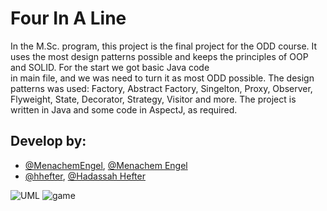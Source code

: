 # Four In A Line

In the M.Sc. program, this project is the final project for the ODD course.
It uses the most design patterns possible and keeps the principles of OOP and SOLID.
For the start we got basic Java code in main file, and we was need to turn it as most ODD possible.
The design patterns was used: Factory, Abstract Factory, Singelton, Proxy, Observer, Flyweight, State, Decorator, Strategy, Visitor and more. The project is written in Java and some code in AspectJ, as required.

## Develop by:

- [@MenachemEngel](https://www.github.com/MenachemEngel), [@Menachem Engel](https://www.linkedin.com/in/menachem-engel-73a533b0) 
- [@hhefter](https://github.com/hhefter), [@Hadassah Hefter](https://www.linkedin.com/in/hadassah-hefter-3b94961a9)

![UML](https://raw.githubusercontent.com/MenachemEngel/photos_folder/assets/UML.png)
![game](https://raw.githubusercontent.com/MenachemEngel/photos_folder/assets/FourInALine.JPG)
